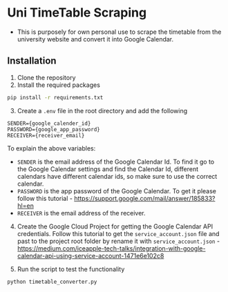 # Uni TimeTable Scraping

- This is purposely for own personal use to scrape the timetable from the university website and convert it into Google Calendar.

## Installation
1. Clone the repository
2. Install the required packages
```bash
pip install -r requirements.txt
```
3. Create a `.env` file in the root directory and add the following
```env
SENDER={google_calender_id}
PASSWORD={google_app_password}
RECEIVER={receiver_email}
```
To explain the above variables:
- `SENDER` is the email address of the Google Calendar Id. To find it go to the Google Calendar settings and find the Calendar Id, different calendars have different calendar ids, so make sure to use the correct calendar.
- `PASSWORD` is the app password of the Google Calendar. To get it please follow this tutorial - https://support.google.com/mail/answer/185833?hl=en
- `RECEIVER` is the email address of the receiver.

4. Create the Google Cloud Project for getting the Google Calendar API credentials. Follow this tutorial to get the `service_account.json` file and past to the project root folder by rename it with `service_account.json` - https://medium.com/iceapple-tech-talks/integration-with-google-calendar-api-using-service-account-1471e6e102c8

5. Run the script to test the functionality
```bash
python timetable_converter.py
```

